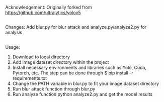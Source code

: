 Acknowledgement: Originally forked from https://github.com/ultralytics/yolov5
##
Changes: Add blur.py for blur attack and analyze.py/analyze2.py for analysis
##
Usage:
1. Download to local directory
2. Add image dataset directory within the project
3. Install necessary environments and libraries such as Yolo, Cuda, Pytorch, etc. The step can be done through $ pip install -r requirements.txt
4. Change the PATH variable in blur.py to fit your image dataset directory
5. Run blur attack function through blur.py
6. Run analyze function python analyze2.py and get the model results